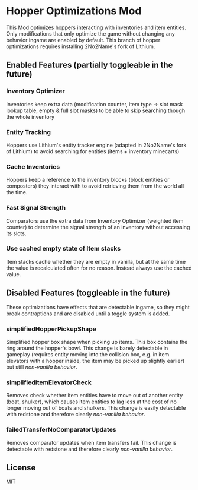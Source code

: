 # Hopper Optimizations Mod
This Mod optimizes hoppers interacting with inventories and item entities. Only modifications that only optimize the game without
 changing any behavior ingame are enabled by default. This branch of hopper optimizations requires installing 2No2Name's fork of Lithium.
 
## Enabled Features (partially toggleable in the future)
### Inventory Optimizer
Inventories keep extra data (modification counter, item type -> slot mask lookup table, empty & full slot masks) to be able to skip searching though the whole inventory
### Entity Tracking
Hoppers use Lithium's entity tracker engine (adapted in 2No2Name's fork of Lithium) to avoid searching for entities (items + inventory minecarts)
### Cache Inventories
Hoppers keep a reference to the inventory blocks (block entities or composters) they interact with to avoid retrieving them from the world all the time.
### Fast Signal Strength
Comparators use the extra data from Inventory Optimizer (weighted item counter) to determine the signal strength of an inventory without accessing its slots.
### Use cached empty state of Item stacks
Item stacks cache whether they are empty in vanilla, but at the same time the value is recalculated often for no reason. Instead always use the cached value.

## Disabled Features (toggleable in the future)
These optimizations have effects that are detectable ingame, so they might break contraptions and are disabled until a toggle system is added.
### simplifiedHopperPickupShape
Simplified hopper box shape when picking up items. This box contains the ring around the hopper's bowl. This change is barely detectable in gameplay (requires entity moving into the collision box, e.g. in item elevators with a hopper inside, the item may be picked up slightly earlier) but still *non-vanilla behavior*.

### simplifiedItemElevatorCheck
Removes check whether item entities have to move out of another entity (boat, shulker), which causes item entities to lag less at the cost of no longer moving out of boats and shulkers. This change is easily detectable with redstone and therefore clearly *non-vanilla behavior*.

### failedTransferNoComparatorUpdates
Removes comparator updates when item transfers fail. This change is detectable with redstone and therefore clearly *non-vanilla behavior*.

## License

MIT
